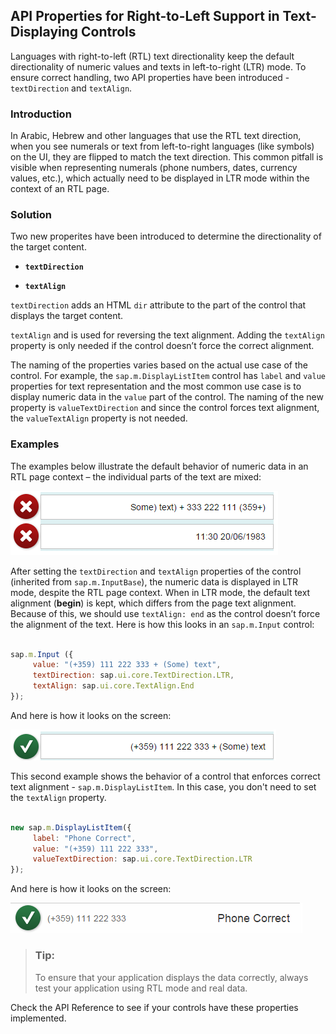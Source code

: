 <!-- loio7e7cd0aed8bd469cbdd9b46035046dd8 -->

## API Properties for Right-to-Left Support in Text-Displaying Controls

Languages with right-to-left \(RTL\) text directionality keep the default directionality of numeric values and texts in left-to-right \(LTR\) mode. To ensure correct handling, two API properties have been introduced - `textDirection` and `textAlign`.



### Introduction

In Arabic, Hebrew and other languages that use the RTL text direction, when you see numerals or text from left-to-right languages \(like symbols\) on the UI, they are flipped to match the text direction. This common pitfall is visible when representing numerals \(phone numbers, dates, currency values, etc.\), which actually need to be displayed in LTR mode within the context of an RTL page.



### Solution

Two new properites have been introduced to determine the directionality of the target content.

-   **`textDirection`**

-   **`textAlign`**


`textDirection` adds an HTML `dir` attribute to the part of the control that displays the target content.

`textAlign` and is used for reversing the text alignment. Adding the `textAlign` property is only needed if the control doesn’t force the correct alignment.

The naming of the properties varies based on the actual use case of the control. For example, the `sap.m.DisplayListItem` control has `label` and `value` properties for text representation and the most common use case is to display numeric data in the `value` part of the control. The naming of the new property is `valueTextDirection` and since the control forces text alignment, the `valueTextAlign` property is not needed.



### Examples

The examples below illustrate the default behavior of numeric data in an RTL page context – the individual parts of the text are mixed:

![](images/loio41ff02ffc92746729276a3eb142062b8_HiRes.png)

After setting the `textDirection` and `textAlign` properties of the control \(inherited from `sap.m.InputBase`\), the numeric data is displayed in LTR mode, despite the RTL page context. When in LTR mode, the default text alignment \(**begin**\) is kept, which differs from the page text alignment. Because of this, we should use `textAlign: end` as the control doesn’t force the alignment of the text. Here is how this looks in an `sap.m.Input` control:

```js

sap.m.Input ({
     value: "(+359) 111 222 333 + (Some) text", 
     textDirection: sap.ui.core.TextDirection.LTR,
     textAlign: sap.ui.core.TextAlign.End
});
```

And here is how it looks on the screen:

![](images/loio2d87e986b78240219be610f8e6487682_HiRes.png)

This second example shows the behavior of a control that enforces correct text alignment - `sap.m.DisplayListItem`. In this case, you don't need to set the `textAlign` property.

```js

new sap.m.DisplayListItem({
     label: "Phone Correct", 
     value: "(+359) 111 222 333", 
     valueTextDirection: sap.ui.core.TextDirection.LTR
});
```

And here is how it looks on the screen:

![](images/loio402f39d2eb92465b9dfc16124339c897_HiRes.png)

> ### Tip:  
> To ensure that your application displays the data correctly, always test your application using RTL mode and real data.

Check the API Reference to see if your controls have these properties implemented.

